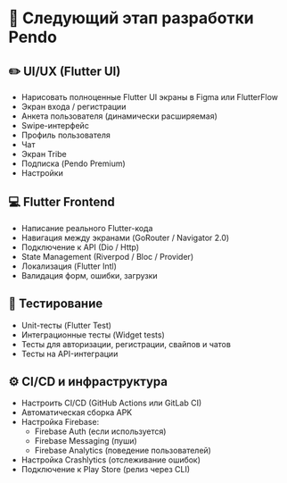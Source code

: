 # 🚀 Следующий этап разработки Pendo

## ✏️ UI/UX (Flutter UI)
- Нарисовать полноценные Flutter UI экраны в Figma или FlutterFlow
- Экран входа / регистрации
- Анкета пользователя (динамически расширяемая)
- Swipe-интерфейс
- Профиль пользователя
- Чат
- Экран Tribe
- Подписка (Pendo Premium)
- Настройки

## 💻 Flutter Frontend
- Написание реального Flutter-кода
- Навигация между экранами (GoRouter / Navigator 2.0)
- Подключение к API (Dio / Http)
- State Management (Riverpod / Bloc / Provider)
- Локализация (Flutter Intl)
- Валидация форм, ошибки, загрузки

## 🧪 Тестирование
- Unit-тесты (Flutter Test)
- Интеграционные тесты (Widget tests)
- Тесты для авторизации, регистрации, свайпов и чатов
- Тесты на API-интеграции

## ⚙️ CI/CD и инфраструктура
- Настроить CI/CD (GitHub Actions или GitLab CI)
- Автоматическая сборка APK
- Настройка Firebase:
  - Firebase Auth (если используется)
  - Firebase Messaging (пуши)
  - Firebase Analytics (поведение пользователей)
- Настройка Crashlytics (отслеживание ошибок)
- Подключение к Play Store (релиз через CLI)
